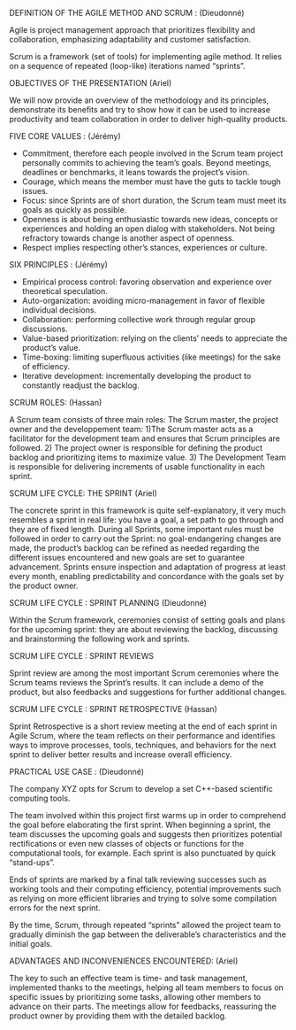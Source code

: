 DEFINITION OF THE AGILE METHOD AND SCRUM : (Dieudonné)

Agile is project management approach that prioritizes flexibility and collaboration, emphasizing adaptability and customer satisfaction.

Scrum is a framework (set of tools) for implementing agile method. It relies on a sequence of repeated (loop-like) iterations named “sprints”.

OBJECTIVES OF THE PRESENTATION (Ariel)

We will now provide an overview of the methodology and its principles, demonstrate its benefits and try to show how it can be used to increase productivity and team collaboration in order to deliver high-quality products. 

FIVE CORE VALUES : (Jérémy)

-	Commitment, therefore each people involved in the Scrum team project personally commits to achieving the team’s goals. Beyond meetings, deadlines or benchmarks, it leans towards the project’s vision.
-	Courage, which means the member must have the guts to tackle tough issues.
-	Focus: since Sprints are of short duration, the Scrum team must meet its goals as quickly as possible.
-	Openness is about being enthusiastic towards new ideas, concepts or experiences and holding an open dialog with stakeholders. Not being refractory towards change is another aspect of openness.
-	Respect implies respecting other’s stances, experiences or culture.

SIX PRINCIPLES : (Jérémy)

-	Empirical process control: favoring observation and experience over theoretical speculation.
-	Auto-organization: avoiding micro-management in favor of flexible individual decisions.
-	Collaboration: performing collective work through regular group discussions.
-	Value-based prioritization: relying on the clients’ needs to appreciate the product’s value.
-	Time-boxing: limiting superfluous activities (like meetings) for the sake of efficiency.
-	Iterative development: incrementally developing the product to constantly readjust the backlog.

SCRUM ROLES: (Hassan)

A Scrum team consists of three main roles:
The Scrum master, the project owner and the developpement team:
1)The Scrum master acts as a facilitator for the development team and ensures that Scrum principles are followed.
2)  The project owner is responsible for defining the product backlog and prioritizing items to maximize value.
3) The Development Team is responsible for delivering increments of usable functionality in each sprint.

SCRUM LIFE CYCLE: THE SPRINT (Ariel)

The concrete sprint in this framework is quite self-explanatory, it very much resembles a sprint in real life: you have a goal, a set path to go through and they are of fixed length. During all Sprints, some important rules must be followed in order to carry out the Sprint: no goal-endangering changes are made, the product’s backlog can be refined as needed regarding the different issues encountered and new goals are set to guarantee advancement.
Sprints ensure inspection and adaptation of progress at least every month, enabling predictability and concordance with the goals set by the product owner. 

SCRUM LIFE CYCLE : SPRINT PLANNING (Dieudonné)

Within the Scrum framework, ceremonies consist of setting goals and plans for the upcoming sprint: they are about reviewing the backlog, discussing and brainstorming the following work and sprints.

SCRUM LIFE CYCLE : SPRINT REVIEWS 

Sprint review are among the most important Scrum ceremonies where the Scrum teams reviews the Sprint’s results. It can include a demo of the product, but also feedbacks and suggestions for further additional changes.

SCRUM LIFE CYCLE : SPRINT RETROSPECTIVE (Hassan)

Sprint Retrospective is a short review meeting at the end of each sprint in Agile Scrum, where the team reflects on their performance and identifies ways to improve processes, tools, techniques, and behaviors for the next sprint to deliver better results and increase overall efficiency.

PRACTICAL USE CASE : (Dieudonné)

The company XYZ opts for Scrum to develop a set C++-based scientific computing tools.

The team involved within this project first warms up in order to comprehend the goal before elaborating the first sprint.
When beginning a sprint, the team discusses the upcoming goals and suggests then prioritizes potential rectifications or even new classes of objects or functions for the computational tools, for example. Each sprint is also punctuated by quick “stand-ups”.

Ends of sprints are marked by a final talk reviewing successes such as working tools and their computing efficiency, potential improvements such as relying on more efficient libraries and trying to solve some compilation errors for the next sprint.

By the time, Scrum, through repeated “sprints” allowed the project team to gradually diminish the gap between the deliverable’s characteristics and the initial goals.

ADVANTAGES AND INCONVENIENCES ENCOUNTERED: (Ariel)

The key to such an effective team is time- and task management, implemented thanks to the meetings, helping all team members to focus on specific issues by prioritizing some tasks, allowing other members to advance on their parts. The meetings allow for feedbacks, reassuring the product owner by providing them with the detailed backlog. 

